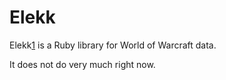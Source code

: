 Elekk
=====
Elekk[1] is a Ruby library for World of Warcraft data.

It does not do very much right now.


[1]: http://github.com/agnoster/elekk "Elekk on github"